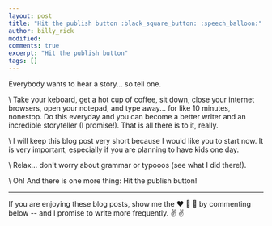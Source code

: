 ```yaml
---
layout: post
title: "Hit the publish button :black_square_button: :speech_balloon:"
author: billy_rick
modified: 
comments: true
excerpt: "Hit the publish button"
tags: []
---
```


Everybody wants to hear a story... so tell one.

\\
Take your keboard, get a hot cup of coffee, sit down, close your internet browsers, open your notepad, and type away... for like 10 minutes, nonestop. Do this everyday and you can become a better writer and an incredible storyteller (I promise!). That is all there is to it, really.

\\
I will keep this blog post very short because I would like you to start now. It is very important, especially if you are planning to have kids one day. 

\\
Relax... don't worry about grammar or typooos (see what I did there!).

\\
Oh! And there is one more thing: Hit the publish button!

---
If you are enjoying these blog posts, show me the :heart: :blue_heart: :green_heart: by commenting below -- and I promise to write more frequently. :v: :v:
